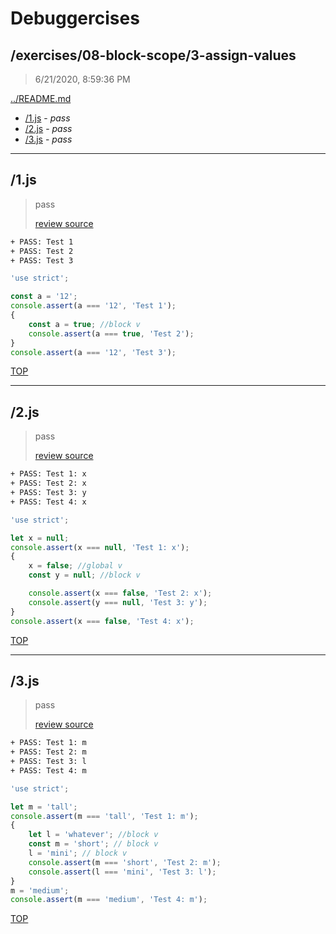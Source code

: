 # Debuggercises 

## /exercises/08-block-scope/3-assign-values 

> 6/21/2020, 8:59:36 PM 

[../README.md](../README.md)

- [/1.js](#1js) - _pass_ 
- [/2.js](#2js) - _pass_ 
- [/3.js](#3js) - _pass_ 

---

## /1.js 

> pass 
>
> [review source](../../../exercises/08-block-scope/3-assign-values/1.js)

```txt
+ PASS: Test 1
+ PASS: Test 2
+ PASS: Test 3
```

```js
'use strict';

const a = '12';
console.assert(a === '12', 'Test 1');
{
	const a = true; //block v
	console.assert(a === true, 'Test 2');
}
console.assert(a === '12', 'Test 3');

```

[TOP](#debuggercises)

---

## /2.js 

> pass 
>
> [review source](../../../exercises/08-block-scope/3-assign-values/2.js)

```txt
+ PASS: Test 1: x
+ PASS: Test 2: x
+ PASS: Test 3: y
+ PASS: Test 4: x
```

```js
'use strict';

let x = null;
console.assert(x === null, 'Test 1: x');
{
	x = false; //global v
	const y = null; //block v

	console.assert(x === false, 'Test 2: x');
	console.assert(y === null, 'Test 3: y');
}
console.assert(x === false, 'Test 4: x');

```

[TOP](#debuggercises)

---

## /3.js 

> pass 
>
> [review source](../../../exercises/08-block-scope/3-assign-values/3.js)

```txt
+ PASS: Test 1: m
+ PASS: Test 2: m
+ PASS: Test 3: l
+ PASS: Test 4: m
```

```js
'use strict';

let m = 'tall';
console.assert(m === 'tall', 'Test 1: m');
{
	let l = 'whatever'; //block v
	const m = 'short'; // block v
	l = 'mini'; // block v
	console.assert(m === 'short', 'Test 2: m');
	console.assert(l === 'mini', 'Test 3: l');
}
m = 'medium';
console.assert(m === 'medium', 'Test 4: m');

```

[TOP](#debuggercises)

